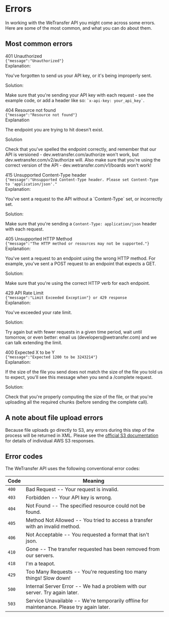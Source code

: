# Errors

In working with the WeTransfer API you might come across some errors. Here are some of the most common, and what you can do about them.

## Most common errors

<section class="error_container">
  <div class="error">
    <div class="error__title">401 Unauthorized</div>
    <code class="error__code">{"message":"Unauthorized"}</code>
    <div class="two-col">
      <div class="col">
        <span>Explanation:</span>
        <p>You've forgotten to send us your API key, or it's being improperly sent.</p>
      </div>
      <div class="col">
        <span>Solution:</span>
        <p>Make sure that you're sending your API key with each request - see the example code, or add a header like so: <code>`x-api-key: your_api_key`</code>.</p>
      </div>
    </div>
  </div>

  <div class="error">
    <div class="error__title">404 Resource not found</div>
    <code class="error__code">{"message":"Resource not found"}</code>
    <div class="two-col">
      <div class="col">
        <span>Explanation</span>
        <p>The endpoint you are trying to hit doesn't exist.</p>
      </div>
      <div class="col">
        <span>Solution</span>
        <p>Check that you've spelled the endpoint correctly, and remember that our API is versioned - dev.wetransfer.com/authorize won't work, but dev.wetransfer.com/v2/authorize will. Also make sure that you're using the correct version of the API - dev.wetransfer.com/v1/boards won't work!</p>
      </div>
    </div>
  </div>

  <div class="error">
    <div class="error__title">415 Unsupported Content-Type header</div>
    <code class="error__code">{"message":"Unsupported Content-Type header. Please set Content-Type to 'application/json'."</code>
    <div class="two-col">
      <div class="col">
        <span>Explanation:</span>
        <p>You've sent a request to the API without a `Content-Type` set, or incorrectly set.</p>
      </div>
      <div class="col">
        <span>Solution:</span>
        <p>Make sure that you're sending a <code>Content-Type: application/json</code> header with each request.</p>
      </div>
    </div>
  </div>

  <div class="error">
    <div class="error__title">405 Unsupported HTTP Method</div>
    <code class="error__code">{"message":"The HTTP method or resources may not be supported."}</code>
    <div class="two-col">
      <div class="col">
        <span>Explanation:</span>
        <p>You've sent a request to an endpoint using the wrong HTTP method. For example, you've sent a POST request to an endpoint that expects a GET.</p>
      </div>
      <div class="col">
        <span>Solution:</span>
        <p>Make sure that you're using the correct HTTP verb for each endpoint.</p>
      </div>
    </div>
  </div>

  <div class="error">
    <div class="error__title">429 API Rate Limit</div>
    <code class="error__code">{"message":"Limit Exceeded Exception"} or 429 response</code>
    <div class="two-col">
      <div class="col">
        <span>Explanation:</span>
        <p>You've exceeded your rate limit.</p>
      </div>
      <div class="col">
        <span>Solution:</span>
        <p>Try again but with fewer requests in a given time period, wait until tomorrow, or even better: email us (developers@wetransfer.com) and we can talk extending the limit.</p>
      </div>
    </div>
  </div>

  <div class="error">
    <div class="error__title">400 Expected X to be Y</div>
    <code class="error__code">{"message":"Expected 1200 to be 3243214"}</code>
    <div class="two-col">
      <div class="col">
        <span>Explanation:</span>
        <p>If the size of the file you send does not match the size of the file you told us to expect, you'll see this message when you send a /complete request.</p>
      </div>
      <div class="col">
        <span>Solution:</span>
        <p>Check that you're properly computing the size of the file, or that you're uploading all the required chunks (before sending the complete call).</p>
      </div>
    </div>
  </div>
</section>

## A note about file upload errors

Because file uploads go directly to S3, any errors during this step of the process will be returned in XML. Please see the <a href="https://docs.aws.amazon.com/AmazonS3/latest/API/ErrorResponses.html" target="_blank">official S3 documentation</a> for details of individual AWS S3 responses.

## Error codes

The WeTransfer API uses the following conventional error codes:

| Code  | Meaning                                                                                   |
| ----- | ----------------------------------------------------------------------------------------- |
| `400` | Bad Request -- Your request is invalid.                                                   |
| `403` | Forbidden -- Your API key is wrong.                                                       |
| `404` | Not Found -- The specified resource could not be found.                                   |
| `405` | Method Not Allowed -- You tried to access a transfer with an invalid method.              |
| `406` | Not Acceptable -- You requested a format that isn't json.                                 |
| `410` | Gone -- The transfer requested has been removed from our servers.                         |
| `418` | I'm a teapot.                                                                             |
| `429` | Too Many Requests -- You're requesting too many things! Slow down!                        |
| `500` | Internal Server Error -- We had a problem with our server. Try again later.               |
| `503` | Service Unavailable -- We're temporarily offline for maintenance. Please try again later. |

